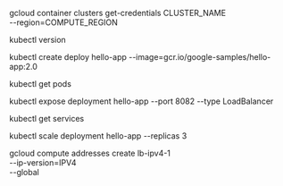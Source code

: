 
gcloud container clusters get-credentials CLUSTER_NAME \
    --region=COMPUTE_REGION

kubectl version

kubectl create deploy hello-app --image=gcr.io/google-samples/hello-app:2.0

kubectl get pods

kubectl expose deployment hello-app --port 8082 --type LoadBalancer

kubectl get services

kubectl scale deployment hello-app --replicas 3


gcloud compute addresses create lb-ipv4-1 \
  --ip-version=IPV4 \
  --global
